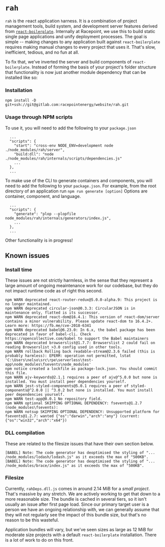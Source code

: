 # `rah`

`rah` is the `r`eact `a`pplication `h`arness. It is a combination of project management tools, build system, and development server features derived from [`react-boilerplate`](https://github.com/react-boilerplate/react-boilerplate). Internally at Racepoint, we use this to build static single page applications and unify deployment processes. The goal is simple -- making changes to any application built against `react-boilerplate` requires making manual changes to every project that uses it. That's slow, inefficient, tedious, and no fun at all.

To fix that, we've inverted the server and build components of `react-boilerplate`. Instead of forming the basis of your project's folder structure that functionality is now just another module dependency that can be installed like so:

### Installation

```
npm install -D git+ssh://git@gitlab.com:racepointenergy/website/rah.git
```

### Usage through NPM scripts

To use it, you will need to add the following to your `package.json`

```
  ...
  "scripts": {
    "start": "cross-env NODE_ENV=development node ./node_modules/rah/server",
    "build:dll": "node ./node_modules/rah/internals/scripts/dependencies.js"
    ...
  },
  ...
```

To make use of the CLI to generate containers and components, you will need to add the following to your `package.json`. For example, from the root directory of an application run `npm run generate [option]` Options are container, component, and language.

```
  ...
  "scripts": {
    "generate": "plop --plopfile node_modules/rah/internals/generators/index.js",
    ...
  },
  ...
```

Other functionality is in progress!

## Known issues

### Install time

These issues are not strictly harmless, in the sense that they represent a large amount of ongoing meaintenance work for our codebase, but they do not impact runtime code as of right this second.

```
npm WARN deprecated react-router-redux@5.0.0-alpha.9: This project is no longer maintained.
npm WARN deprecated circular-json@0.3.3: CircularJSON is in maintenance only, flatted is its successor.
npm WARN deprecated react-dom@16.4.1: This version of react-dom/server contains a minor vulnerability. Please update react-dom to 16.4.2+. Learn more: https://fb.me/cve-2018-6341
npm WARN deprecated babel@6.23.0: In 6.x, the babel package has been deprecated in favor of babel-cli. Check https://opencollective.com/babel to support the Babel maintainers
npm WARN deprecated browserslist@1.7.7: Browserslist 2 could fail on reading Browserslist >3.0 config used in other tools.
npm WARN rollback Rolling back readable-stream@2.3.6 failed (this is probably harmless): EPERM: operation not permitted, lstat 'C:\Users\nelso\src\rpe\serverless\test-app\node_modules\fsevents\node_modules'
npm notice created a lockfile as package-lock.json. You should commit this file.
npm WARN ajv-keywords@2.1.1 requires a peer of ajv@^5.0.0 but none is installed. You must install peer dependencies yourself.
npm WARN jest-styled-components@5.0.1 requires a peer of styled-components@^2.0.0 || ^3.0.2 but none is installed. You must install peer dependencies yourself.
npm WARN test-app@0.0.1 No repository field.
npm WARN optional SKIPPING OPTIONAL DEPENDENCY: fsevents@1.2.7 (node_modules\fsevents):
npm WARN notsup SKIPPING OPTIONAL DEPENDENCY: Unsupported platform for fsevents@1.2.7: wanted {"os":"darwin","arch":"any"} (current: {"os":"win32","arch":"x64"})
```

### DLL compilation

These are related to the filesize issues that have their own section below.

```
[BABEL] Note: The code generator has deoptimised the styling of "... /node_modules/lodash/lodash.js" as it exceeds the max of "500KB".
[BABEL] Note: The code generator has deoptimised the styling of "... /node_modules/brace/index.js" as it exceeds the max of "500KB".
```

### Filesize

Currently, `rahDeps.dll.js` comes in around 2.14 MiB for a _small project_. That's massive by any stretch. We are actively working to get that down to a more reasonable size. The bundle is cached in several tiers, so it isn't usually an issue after first page load. Since our primary target user is a person we have an ongoing relationship with, we can generally assume that they will not regularly see the impact of this bundle size, but that's no reason to be this wasteful.

Application bundles will vary, but we've seen sizes as large as 12 MiB for moderate size projects with a default `react-boilerplate` installation. There is a lot of work to do on this front.
